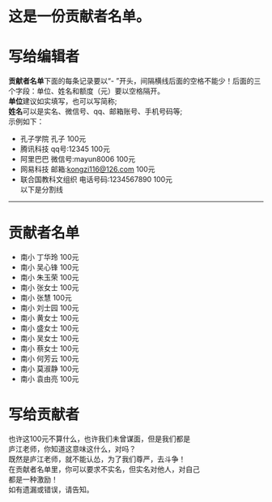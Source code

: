 # 这是一份贡献者名单。
# 写给编辑者
**贡献者名单**下面的每条记录要以“- ”开头，间隔横线后面的空格不能少！后面的三个字段：单位、姓名和额度（元）要以空格隔开。<br/>
**单位**建议如实填写，也可以写简称;<br/>
**姓名**可以是实名、微信号、qq、邮箱账号、手机号码等;<br/>
示例如下：
- 孔子学院 孔子 100元
- 腾讯科技 qq号:12345 100元
- 阿里巴巴 微信号:mayun8006 100元
- 网易科技 邮箱:kongzi116@126.com 100元
- 联合国教科文组织 电话号码:1234567890 100元<br/>
以下是分割线
----
# 贡献者名单
- 南小 丁华玲 100元
- 南小 吴心锋 100元
- 南小 朱玉荣 100元
- 南小 张女士 100元
- 南小 张慧 100元
- 南小 刘士园 100元
- 南小 黄女士 100元
- 南小 盛女士 100元
- 南小 吴女士 100元
- 南小 蔡女士 100元
- 南小 何芳云 100元
- 南小 莫淑静 100元
- 南小 袁由亮 100元

# 写给贡献者<br/>
也许这100元不算什么，也许我们未曾谋面，但是我们都是<br/>
庐江老师，你知道这意味这什么，对吗？<br/>
    既然是庐江老师，就不能认怂，为了我们尊严，去斗争！<br/>
    在贡献者名单里，你可以要求不实名，但实名对他人，对自己<br/>
都是一种激励！<br/>
如有遗漏或错误，请告知。
